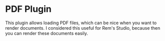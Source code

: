 # PDF Plugin

This plugin allows loading PDF files, which can be nice when you want to render documents.
I considered this useful for Rem's Studio, because then you can render these documents easily.